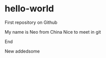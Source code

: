 # hello-world
First repository on Github

My name is Neo from China
Nice to meet in git

End


New addedsome
